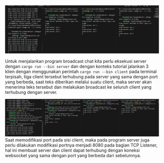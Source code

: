 ![alt text](img/2.1.png)

Untuk menjalankan program broadcast chat kita perlu eksekusi server dengan `cargo run --bin server` dan dengan konteks tutorial jalankan 3 klien dengan menggunakan perintah `cargo run --bin client` pada terminal terpisah, tiga client tersebut terhubung pada server yang sama dengan port yang berbeda, saat teks diberikan melalui suatu client, maka server akan menerima teks tersebut dan melakukan broadcast ke seluruh client yang terhubung dengan server.

![alt text](img/2.2.png)
Saat memodifikasi port pada sisi client, maka pada program server juga perlu dilakukan modifikasi portnya menjadi 8080 pada bagian TCP Listener, hal ini membuat server dan client dapat terhubung dengan koneksi websocket yang sama dengan port yang berbeda dari sebelumnya.